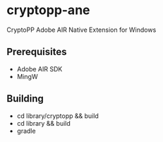 cryptopp-ane
============

CryptoPP Adobe AIR Native Extension for Windows

## Prerequisites

* Adobe AIR SDK
* MingW

## Building

* cd library/cryptopp && build
* cd library && build
* gradle